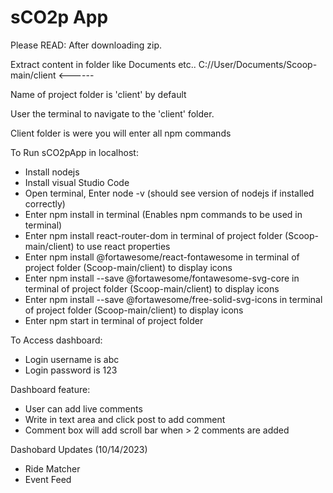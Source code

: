 # sCO2p App

Please READ:
After downloading zip.

Extract content in folder like Documents etc..
C://User/Documents/Scoop-main/client <------

Name of project folder is 'client' by default

User the terminal to navigate to the 'client' folder. 

Client folder is were you will enter all npm commands

To Run sCO2pApp in localhost:
 - Install nodejs
 - Install visual Studio Code
 - Open terminal, Enter node -v (should see version of nodejs if installed correctly)
 - Enter npm install in terminal (Enables npm commands to be used in terminal)
 - Enter npm install react-router-dom in terminal of project folder (Scoop-main/client) to use react properties
 - Enter npm install @fortawesome/react-fontawesome in terminal of project folder (Scoop-main/client) to display icons
 - Enter npm install --save @fortawesome/fontawesome-svg-core in terminal of project folder (Scoop-main/client) to display icons
 - Enter npm install --save @fortawesome/free-solid-svg-icons in terminal of project folder (Scoop-main/client) to display icons
 - Enter npm start in terminal of project folder

To Access dashboard:
 - Login username is abc
 - Login password is 123

Dashboard feature:
 - User can add live comments
 - Write in text area and click post to add comment
 - Comment box will add scroll bar when > 2 comments are added
 
 Dashobard Updates (10/14/2023)
 - Ride Matcher 
 - Event Feed
